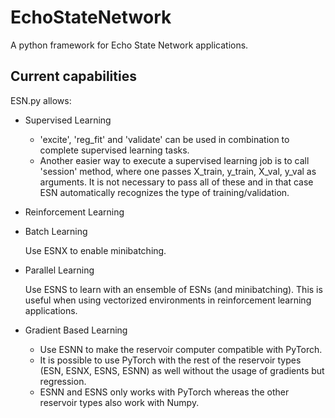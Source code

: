 # EchoStateNetwork
A python framework for Echo State Network applications.

## Current capabilities
ESN.py allows:

- Supervised Learning
  * 'excite', 'reg_fit' and 'validate' can be used in combination to complete supervised learning tasks.
  * Another easier way to execute a supervised learning job is to call 'session' method, where one passes X_train, y_train, X_val, y_val as arguments.
  It is not necessary to pass all of these and in that case ESN automatically recognizes the type of training/validation.
  
- Reinforcement Learning

- Batch Learning

  Use ESNX to enable minibatching.

- Parallel Learning

  Use ESNS to learn with an ensemble of ESNs (and minibatching). This is useful when using vectorized environments in reinforcement learning applications.

- Gradient Based Learning
  * Use ESNN to make the reservoir computer compatible with PyTorch. 
  * It is possible to use PyTorch with the rest of the reservoir types (ESN, ESNX, ESNS, ESNN) as well without the usage of gradients but regression. 
  * ESNN and ESNS only works with PyTorch whereas the other reservoir types also work with Numpy. 
    
